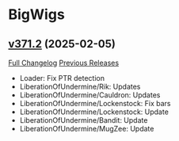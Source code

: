 # BigWigs

## [v371.2](https://github.com/BigWigsMods/BigWigs/tree/v371.2) (2025-02-05)
[Full Changelog](https://github.com/BigWigsMods/BigWigs/compare/v371.1...v371.2) [Previous Releases](https://github.com/BigWigsMods/BigWigs/releases)

- Loader: Fix PTR detection  
- LiberationOfUndermine/Rik: Updates  
- LiberationOfUndermine/Cauldron: Updates  
- LiberationOfUndermine/Lockenstock: Fix bars  
- LiberationOfUndermine/Lockenstock: Update  
- LiberationOfUndermine/Bandit: Update  
- LiberationOfUndermine/MugZee: Update  
